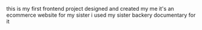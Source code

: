 this is my first frontend project designed and created my me
it's an ecommerce website for my sister
i used my sister backery documentary for it
